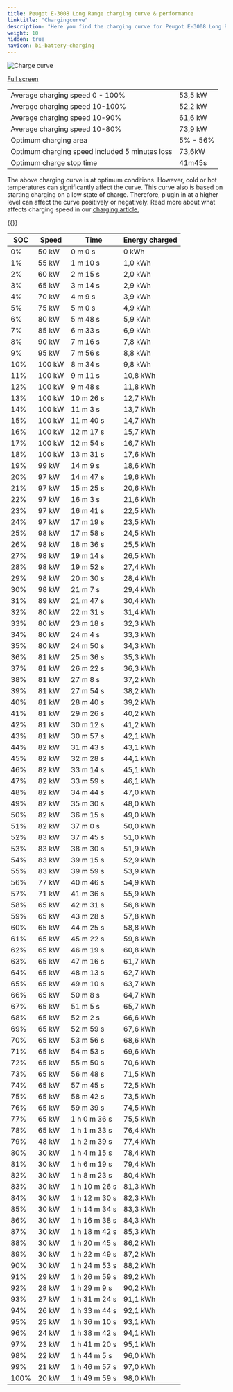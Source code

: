```yaml
---
title: Peugot E-3008 Long Range charging curve & performance
linktitle: "Chargingcurve"
description: "Here you find the charging curve for Peugot E-3008 Long Range. "
weight: 10
hidden: true
navicon: bi-battery-charging
---
```

<!-- markdownlint-disable MD033 -->
<img src="../chargingcurve.svg" alt="Charge curve" class="img-fluid">

[Full screen](../chargingcurve.svg)


<table class="table table-striped">
<tbody>
<tr>
<td>Average charging speed 0 - 100% </td><td>53,5 kW</td>
</tr>
<tr>
<td>Average charging speed 10-100%</td><td>52,2 kW</td>
</tr>
<tr>
<td>Average charging speed 10-90%</td><td>61,6 kW</td>
</tr>
<tr>
<td>Average charging speed 10-80%</td><td>73,9 kW</td>
</tr>
<tr>
<td>Optimum charging area</td><td>5% - 56%</td>
</tr>
<tr>
<td>Optimum charging speed included 5 minutes loss</td><td>73,6kW</td>
</tr>
<tr>
<td>Optimum charge stop time</td><td>41m45s</td>
</tr>
</tbody>
</table>


The above charging curve is at optimum conditions. However, cold or hot temperatures can significantly affect the curve. This curve also is based on starting charging on a low state of charge. Therefore, plugin in at a higher level can affect the curve positively or negatively. Read more about what affects charging speed in our [charging article.](../../../../../technology/battery/charging/) 


{{<evkxdisplayaddarticle />}}
<table class="table table-striped">
<thead>
<tr><th>SOC</th><th>Speed</th><th>Time</th><th>Energy charged</th></tr>
</thead>
<tbody>
<tr>
<td>0%</td><td>50 kW</td><td> 0 m 0 s </td><td>0 kWh </td>
</tr>
<tr>
<td>1%</td><td>55 kW</td><td> 1 m 10 s </td><td>1,0 kWh </td>
</tr>
<tr>
<td>2%</td><td>60 kW</td><td> 2 m 15 s </td><td>2,0 kWh </td>
</tr>
<tr>
<td>3%</td><td>65 kW</td><td> 3 m 14 s </td><td>2,9 kWh </td>
</tr>
<tr>
<td>4%</td><td>70 kW</td><td> 4 m 9 s </td><td>3,9 kWh </td>
</tr>
<tr>
<td>5%</td><td>75 kW</td><td> 5 m 0 s </td><td>4,9 kWh </td>
</tr>
<tr>
<td>6%</td><td>80 kW</td><td> 5 m 48 s </td><td>5,9 kWh </td>
</tr>
<tr>
<td>7%</td><td>85 kW</td><td> 6 m 33 s </td><td>6,9 kWh </td>
</tr>
<tr>
<td>8%</td><td>90 kW</td><td> 7 m 16 s </td><td>7,8 kWh </td>
</tr>
<tr>
<td>9%</td><td>95 kW</td><td> 7 m 56 s </td><td>8,8 kWh </td>
</tr>
<tr>
<td>10%</td><td>100 kW</td><td> 8 m 34 s </td><td>9,8 kWh </td>
</tr>
<tr>
<td>11%</td><td>100 kW</td><td> 9 m 11 s </td><td>10,8 kWh </td>
</tr>
<tr>
<td>12%</td><td>100 kW</td><td> 9 m 48 s </td><td>11,8 kWh </td>
</tr>
<tr>
<td>13%</td><td>100 kW</td><td> 10 m 26 s </td><td>12,7 kWh </td>
</tr>
<tr>
<td>14%</td><td>100 kW</td><td> 11 m 3 s </td><td>13,7 kWh </td>
</tr>
<tr>
<td>15%</td><td>100 kW</td><td> 11 m 40 s </td><td>14,7 kWh </td>
</tr>
<tr>
<td>16%</td><td>100 kW</td><td> 12 m 17 s </td><td>15,7 kWh </td>
</tr>
<tr>
<td>17%</td><td>100 kW</td><td> 12 m 54 s </td><td>16,7 kWh </td>
</tr>
<tr>
<td>18%</td><td>100 kW</td><td> 13 m 31 s </td><td>17,6 kWh </td>
</tr>
<tr>
<td>19%</td><td>99 kW</td><td> 14 m 9 s </td><td>18,6 kWh </td>
</tr>
<tr>
<td>20%</td><td>97 kW</td><td> 14 m 47 s </td><td>19,6 kWh </td>
</tr>
<tr>
<td>21%</td><td>97 kW</td><td> 15 m 25 s </td><td>20,6 kWh </td>
</tr>
<tr>
<td>22%</td><td>97 kW</td><td> 16 m 3 s </td><td>21,6 kWh </td>
</tr>
<tr>
<td>23%</td><td>97 kW</td><td> 16 m 41 s </td><td>22,5 kWh </td>
</tr>
<tr>
<td>24%</td><td>97 kW</td><td> 17 m 19 s </td><td>23,5 kWh </td>
</tr>
<tr>
<td>25%</td><td>98 kW</td><td> 17 m 58 s </td><td>24,5 kWh </td>
</tr>
<tr>
<td>26%</td><td>98 kW</td><td> 18 m 36 s </td><td>25,5 kWh </td>
</tr>
<tr>
<td>27%</td><td>98 kW</td><td> 19 m 14 s </td><td>26,5 kWh </td>
</tr>
<tr>
<td>28%</td><td>98 kW</td><td> 19 m 52 s </td><td>27,4 kWh </td>
</tr>
<tr>
<td>29%</td><td>98 kW</td><td> 20 m 30 s </td><td>28,4 kWh </td>
</tr>
<tr>
<td>30%</td><td>98 kW</td><td> 21 m 7 s </td><td>29,4 kWh </td>
</tr>
<tr>
<td>31%</td><td>89 kW</td><td> 21 m 47 s </td><td>30,4 kWh </td>
</tr>
<tr>
<td>32%</td><td>80 kW</td><td> 22 m 31 s </td><td>31,4 kWh </td>
</tr>
<tr>
<td>33%</td><td>80 kW</td><td> 23 m 18 s </td><td>32,3 kWh </td>
</tr>
<tr>
<td>34%</td><td>80 kW</td><td> 24 m 4 s </td><td>33,3 kWh </td>
</tr>
<tr>
<td>35%</td><td>80 kW</td><td> 24 m 50 s </td><td>34,3 kWh </td>
</tr>
<tr>
<td>36%</td><td>81 kW</td><td> 25 m 36 s </td><td>35,3 kWh </td>
</tr>
<tr>
<td>37%</td><td>81 kW</td><td> 26 m 22 s </td><td>36,3 kWh </td>
</tr>
<tr>
<td>38%</td><td>81 kW</td><td> 27 m 8 s </td><td>37,2 kWh </td>
</tr>
<tr>
<td>39%</td><td>81 kW</td><td> 27 m 54 s </td><td>38,2 kWh </td>
</tr>
<tr>
<td>40%</td><td>81 kW</td><td> 28 m 40 s </td><td>39,2 kWh </td>
</tr>
<tr>
<td>41%</td><td>81 kW</td><td> 29 m 26 s </td><td>40,2 kWh </td>
</tr>
<tr>
<td>42%</td><td>81 kW</td><td> 30 m 12 s </td><td>41,2 kWh </td>
</tr>
<tr>
<td>43%</td><td>81 kW</td><td> 30 m 57 s </td><td>42,1 kWh </td>
</tr>
<tr>
<td>44%</td><td>82 kW</td><td> 31 m 43 s </td><td>43,1 kWh </td>
</tr>
<tr>
<td>45%</td><td>82 kW</td><td> 32 m 28 s </td><td>44,1 kWh </td>
</tr>
<tr>
<td>46%</td><td>82 kW</td><td> 33 m 14 s </td><td>45,1 kWh </td>
</tr>
<tr>
<td>47%</td><td>82 kW</td><td> 33 m 59 s </td><td>46,1 kWh </td>
</tr>
<tr>
<td>48%</td><td>82 kW</td><td> 34 m 44 s </td><td>47,0 kWh </td>
</tr>
<tr>
<td>49%</td><td>82 kW</td><td> 35 m 30 s </td><td>48,0 kWh </td>
</tr>
<tr>
<td>50%</td><td>82 kW</td><td> 36 m 15 s </td><td>49,0 kWh </td>
</tr>
<tr>
<td>51%</td><td>82 kW</td><td> 37 m 0 s </td><td>50,0 kWh </td>
</tr>
<tr>
<td>52%</td><td>83 kW</td><td> 37 m 45 s </td><td>51,0 kWh </td>
</tr>
<tr>
<td>53%</td><td>83 kW</td><td> 38 m 30 s </td><td>51,9 kWh </td>
</tr>
<tr>
<td>54%</td><td>83 kW</td><td> 39 m 15 s </td><td>52,9 kWh </td>
</tr>
<tr>
<td>55%</td><td>83 kW</td><td> 39 m 59 s </td><td>53,9 kWh </td>
</tr>
<tr>
<td>56%</td><td>77 kW</td><td> 40 m 46 s </td><td>54,9 kWh </td>
</tr>
<tr>
<td>57%</td><td>71 kW</td><td> 41 m 36 s </td><td>55,9 kWh </td>
</tr>
<tr>
<td>58%</td><td>65 kW</td><td> 42 m 31 s </td><td>56,8 kWh </td>
</tr>
<tr>
<td>59%</td><td>65 kW</td><td> 43 m 28 s </td><td>57,8 kWh </td>
</tr>
<tr>
<td>60%</td><td>65 kW</td><td> 44 m 25 s </td><td>58,8 kWh </td>
</tr>
<tr>
<td>61%</td><td>65 kW</td><td> 45 m 22 s </td><td>59,8 kWh </td>
</tr>
<tr>
<td>62%</td><td>65 kW</td><td> 46 m 19 s </td><td>60,8 kWh </td>
</tr>
<tr>
<td>63%</td><td>65 kW</td><td> 47 m 16 s </td><td>61,7 kWh </td>
</tr>
<tr>
<td>64%</td><td>65 kW</td><td> 48 m 13 s </td><td>62,7 kWh </td>
</tr>
<tr>
<td>65%</td><td>65 kW</td><td> 49 m 10 s </td><td>63,7 kWh </td>
</tr>
<tr>
<td>66%</td><td>65 kW</td><td> 50 m 8 s </td><td>64,7 kWh </td>
</tr>
<tr>
<td>67%</td><td>65 kW</td><td> 51 m 5 s </td><td>65,7 kWh </td>
</tr>
<tr>
<td>68%</td><td>65 kW</td><td> 52 m 2 s </td><td>66,6 kWh </td>
</tr>
<tr>
<td>69%</td><td>65 kW</td><td> 52 m 59 s </td><td>67,6 kWh </td>
</tr>
<tr>
<td>70%</td><td>65 kW</td><td> 53 m 56 s </td><td>68,6 kWh </td>
</tr>
<tr>
<td>71%</td><td>65 kW</td><td> 54 m 53 s </td><td>69,6 kWh </td>
</tr>
<tr>
<td>72%</td><td>65 kW</td><td> 55 m 50 s </td><td>70,6 kWh </td>
</tr>
<tr>
<td>73%</td><td>65 kW</td><td> 56 m 48 s </td><td>71,5 kWh </td>
</tr>
<tr>
<td>74%</td><td>65 kW</td><td> 57 m 45 s </td><td>72,5 kWh </td>
</tr>
<tr>
<td>75%</td><td>65 kW</td><td> 58 m 42 s </td><td>73,5 kWh </td>
</tr>
<tr>
<td>76%</td><td>65 kW</td><td> 59 m 39 s </td><td>74,5 kWh </td>
</tr>
<tr>
<td>77%</td><td>65 kW</td><td>1 h 0 m 36 s </td><td>75,5 kWh </td>
</tr>
<tr>
<td>78%</td><td>65 kW</td><td>1 h 1 m 33 s </td><td>76,4 kWh </td>
</tr>
<tr>
<td>79%</td><td>48 kW</td><td>1 h 2 m 39 s </td><td>77,4 kWh </td>
</tr>
<tr>
<td>80%</td><td>30 kW</td><td>1 h 4 m 15 s </td><td>78,4 kWh </td>
</tr>
<tr>
<td>81%</td><td>30 kW</td><td>1 h 6 m 19 s </td><td>79,4 kWh </td>
</tr>
<tr>
<td>82%</td><td>30 kW</td><td>1 h 8 m 23 s </td><td>80,4 kWh </td>
</tr>
<tr>
<td>83%</td><td>30 kW</td><td>1 h 10 m 26 s </td><td>81,3 kWh </td>
</tr>
<tr>
<td>84%</td><td>30 kW</td><td>1 h 12 m 30 s </td><td>82,3 kWh </td>
</tr>
<tr>
<td>85%</td><td>30 kW</td><td>1 h 14 m 34 s </td><td>83,3 kWh </td>
</tr>
<tr>
<td>86%</td><td>30 kW</td><td>1 h 16 m 38 s </td><td>84,3 kWh </td>
</tr>
<tr>
<td>87%</td><td>30 kW</td><td>1 h 18 m 42 s </td><td>85,3 kWh </td>
</tr>
<tr>
<td>88%</td><td>30 kW</td><td>1 h 20 m 45 s </td><td>86,2 kWh </td>
</tr>
<tr>
<td>89%</td><td>30 kW</td><td>1 h 22 m 49 s </td><td>87,2 kWh </td>
</tr>
<tr>
<td>90%</td><td>30 kW</td><td>1 h 24 m 53 s </td><td>88,2 kWh </td>
</tr>
<tr>
<td>91%</td><td>29 kW</td><td>1 h 26 m 59 s </td><td>89,2 kWh </td>
</tr>
<tr>
<td>92%</td><td>28 kW</td><td>1 h 29 m 9 s </td><td>90,2 kWh </td>
</tr>
<tr>
<td>93%</td><td>27 kW</td><td>1 h 31 m 24 s </td><td>91,1 kWh </td>
</tr>
<tr>
<td>94%</td><td>26 kW</td><td>1 h 33 m 44 s </td><td>92,1 kWh </td>
</tr>
<tr>
<td>95%</td><td>25 kW</td><td>1 h 36 m 10 s </td><td>93,1 kWh </td>
</tr>
<tr>
<td>96%</td><td>24 kW</td><td>1 h 38 m 42 s </td><td>94,1 kWh </td>
</tr>
<tr>
<td>97%</td><td>23 kW</td><td>1 h 41 m 20 s </td><td>95,1 kWh </td>
</tr>
<tr>
<td>98%</td><td>22 kW</td><td>1 h 44 m 5 s </td><td>96,0 kWh </td>
</tr>
<tr>
<td>99%</td><td>21 kW</td><td>1 h 46 m 57 s </td><td>97,0 kWh </td>
</tr>
<tr>
<td>100%</td><td>20 kW</td><td>1 h 49 m 59 s </td><td>98,0 kWh </td>
</tr>
</tbody>
</table>


